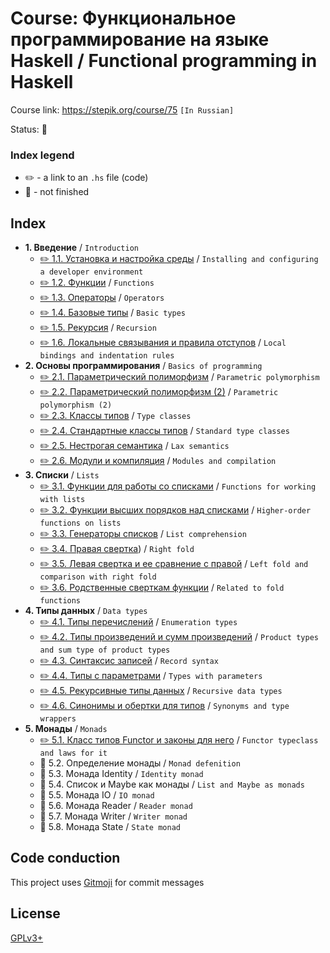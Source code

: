 # Course: Функциональное программирование на языке Haskell / Functional programming in Haskell

Course link: https://stepik.org/course/75 `[In Russian]`

Status: 🚧

### Index legend

- ✏️ - a link to an `.hs` file (code)
- 🚧 - not finished

## Index

- **1. Введение** / `Introduction`
  - [✏️ 1.1. Установка и настройка среды](1_1_installing_and_configuring_a_developer_environment/Main.hs) / `Installing and configuring a developer environment`
  - [✏️ 1.2. Функции](1_2_functions/Main.hs) / `Functions`
  - [✏️ 1.3. Операторы](1_3_operators/Main.hs) / `Operators`
  - [✏️ 1.4. Базовые типы](1_4_basic_types/Main.hs) / `Basic types`
  - [✏️ 1.5. Рекурсия](1_5_recursion/Main.hs) / `Recursion`
  - [✏️ 1.6. Локальные связывания и правила отступов](1_6_local_bindings_and_indentation_rules/Main.hs) / `Local bindings and indentation rules`
- **2. Основы программирования** / `Basics of programming`
  - [✏️ 2.1. Параметрический полиморфизм](2_1_parametric_polymorphism/Main.hs) / `Parametric polymorphism`
  - [✏️ 2.2. Параметрический полиморфизм (2)](2_2_parametric_polymorphism_2/Main.hs) / `Parametric polymorphism (2)`
  - [✏️ 2.3. Классы типов](2_3_type_classes/Main.hs) / `Type classes`
  - [✏️ 2.4. Стандартные классы типов](2_4_standard_type_classes/Main.hs) / `Standard type classes`
  - [✏️ 2.5. Нестрогая семантика](2_5_lax_semantics/Main.hs) / `Lax semantics`
  - [✏️ 2.6. Модули и компиляция](2_6_modules-and_compilation/Main.hs) / `Modules and compilation`
- **3. Списки** / `Lists`
  - [✏️ 3.1. Функции для работы со списками](3_1_functions_for_working_with_lists/Main.hs) / `Functions for working with lists`
  - [✏️ 3.2. Функции высших порядков над списками](3_2_higher-order_functions_on_lists/Main.hs) / `Higher-order functions on lists`
  - [✏️ 3.3. Генераторы списков](3_3_list_comprehension/Main.hs) / `List comprehension`
  - [✏️ 3.4. Правая свертка](3_4_right_fold/Main.hs)) / `Right fold`
  - [✏️ 3.5. Левая свертка и ее сравнение с правой](3_5_left_fold_and_comparison_with_right_fold/Main.hs) / `Left fold and comparison with right fold`
  - [✏️ 3.6. Родственные сверткам функции]() / `Related to fold functions`
- **4. Типы данных** / `Data types`
  - [✏️ 4.1. Типы перечислений](4_1_enumeration_types/Main.hs) / `Enumeration types`
  - [✏️ 4.2. Типы произведений и сумм произведений](4_2_product_types_and_sum_type_of_product_types/Main.hs) / `Product types and sum type of product types`
  - [✏️ 4.3. Синтаксис записей](4_3_record_syntax/Main.hs) / `Record syntax`
  - [✏️ 4.4. Типы с параметрами](4_4_types_with_parameters/Main.hs) / `Types with parameters`
  - [✏️ 4.5. Рекурсивные типы данных](4_5_recursive_data_types/Main.hs) / `Recursive data types`
  - [✏️ 4.6. Синонимы и обертки для типов](4_6_synonyms_and_type_wrappers/Main.hs) / `Synonyms and type wrappers`
- **5. Монады** / `Monads`
  - [✏️ 5.1. Класс типов Functor и законы для него](5_1_functor_typeclass_and_laws_for_it/Main.hs) / `Functor typeclass and laws for it`
  - 🚧 5.2. Определение монады / `Monad defenition`
  - 🚧 5.3. Монада Identity / `Identity monad`
  - 🚧 5.4. Список и Maybe как монады / `List and Maybe as monads`
  - 🚧 5.5. Монада IO / `IO monad`
  - 🚧 5.6. Монада Reader / `Reader monad`
  - 🚧 5.7. Монада Writer / `Writer monad`
  - 🚧 5.8. Монада State / `State monad`

## Code conduction

This project uses [Gitmoji](https://gitmoji.carloscuesta.me) for commit messages

## License

[GPLv3+](LICENSE)
